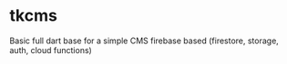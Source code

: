 # tkcms
Basic full dart base for a simple CMS firebase based (firestore, storage, auth, cloud functions)
